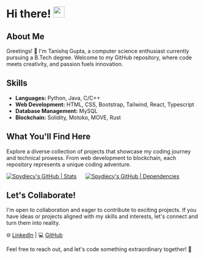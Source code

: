 # Hi there! <img src="https://media.giphy.com/media/hvRJCLFzcasrR4ia7z/giphy.gif" width="29px" height="29px">

## About Me

Greetings! 👋 I'm Tanishq Gupta, a computer science enthusiast currently pursuing a B.Tech degree. Welcome to my GitHub repository, where code meets creativity, and passion fuels innovation.

## Skills

- **Languages:** Python, Java, C/C++
- **Web Development:** HTML, CSS, Bootstrap, Tailwind, React, Typescript
- **Database Management:** MySQL
- **Blockchain:** Solidity, Motoko, MOVE, Rust

## What You'll Find Here

Explore a diverse collection of projects that showcase my coding journey and technical prowess. From web development to blockchain, each repository represents a unique coding adventure.

[![Spydiecy's GitHub | Stats](https://stats.quine.sh/Spydiecy/github?theme=dark)](http://localhost:3000?utm_source=widgets&utm_campaign=Spydiecy)&nbsp;&nbsp;&nbsp;&nbsp;&nbsp;
[![Spydiecy's GitHub | Dependencies](https://stats.quine.sh/Spydiecy/dependencies?theme=dark)](https://quine.sh?utm_source=widgets&utm_campaign=Spydiecy)

## Let's Collaborate!

I'm open to collaboration and eager to contribute to exciting projects. If you have ideas or projects aligned with my skills and interests, let's connect and turn them into reality.

🌐 [LinkedIn](https://www.linkedin.com/in/tanishqgupta-tech) | 💻 [GitHub](https://github.com/spydiecy)

Feel free to reach out, and let's code something extraordinary together! 🚀



<!--
**Spydiecy/Spydiecy** is a ✨ _special_ ✨ repository because its `README.md` (this file) appears on your GitHub profile.

Here are some ideas to get you started:

- 🔭 I’m currently working on ...
- 🌱 I’m currently learning ...
- 👯 I’m looking to collaborate on ...
- 🤔 I’m looking for help with ...
- 💬 Ask me about ...
- 📫 How to reach me: ...
- 😄 Pronouns: ...
- ⚡ Fun fact: ...
-->
